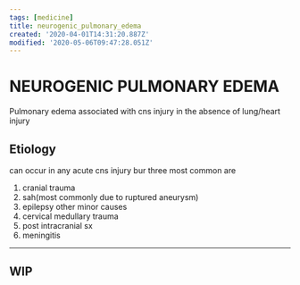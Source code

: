 ```yaml
---
tags: [medicine]
title: neurogenic_pulmonary_edema
created: '2020-04-01T14:31:20.887Z'
modified: '2020-05-06T09:47:28.051Z'
---
```


# NEUROGENIC PULMONARY EDEMA

Pulmonary edema associated with cns injury in the absence of lung/heart injury

## Etiology
can occur in any acute cns injury bur three most common are 
1. cranial trauma
2. sah(most commonly due to ruptured aneurysm) 
3. epilepsy
other minor causes
4. cervical medullary trauma
5. post intracranial sx 
6. meningitis

---
**WIP**
---
